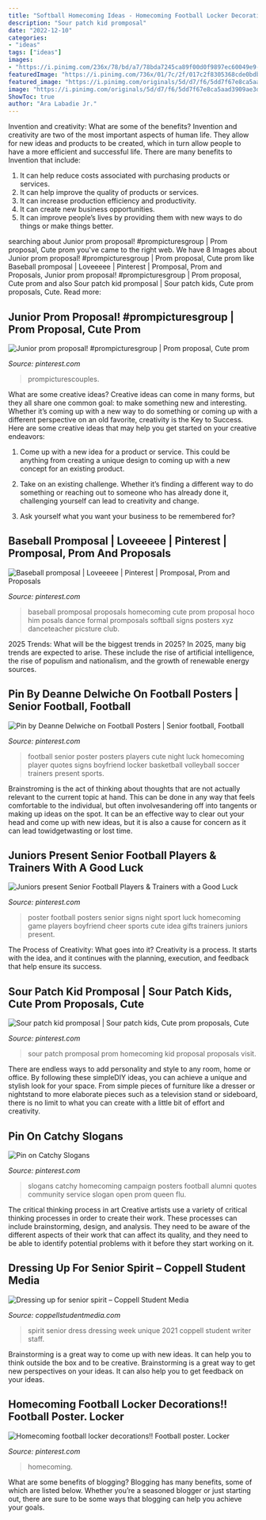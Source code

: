 ```yaml
---
title: "Softball Homecoming Ideas - Homecoming Football Locker Decorations!! Football Poster. Locker"
description: "Sour patch kid promposal"
date: "2022-12-10"
categories:
- "ideas"
tags: ["ideas"]
images:
- "https://i.pinimg.com/236x/78/bd/a7/78bda7245ca89f00d0f9897ec60049e9--high-school-homecoming-catchy-slogans.jpg?nii=t"
featuredImage: "https://i.pinimg.com/736x/01/7c/2f/017c2f8305368cde0bdb6c4e57fb4c2c.jpg"
featured_image: "https://i.pinimg.com/originals/5d/d7/f6/5dd7f67e8ca5aad3909ae3dab67f90d2.jpg"
image: "https://i.pinimg.com/originals/5d/d7/f6/5dd7f67e8ca5aad3909ae3dab67f90d2.jpg"
ShowToc: true
author: "Ara Labadie Jr."
---
```



Invention and creativity: What are some of the benefits?
Invention and creativity are two of the most important aspects of human life. They allow for new ideas and products to be created, which in turn allow people to have a more efficient and successful life. There are many benefits to Invention that include: 
1. It can help reduce costs associated with purchasing products or services. 
2. It can help improve the quality of products or services. 
3. It can increase production efficiency and productivity. 
4. It can create new business opportunities. 
5. It can improve people’s lives by providing them with new ways to do things or make things better.

	

		
searching about Junior prom proposal! #prompicturesgroup | Prom proposal, Cute prom you've came to the right web. We have 8 Images about Junior prom proposal! #prompicturesgroup | Prom proposal, Cute prom like Baseball promposal | Loveeeee | Pinterest | Promposal, Prom and Proposals, Junior prom proposal! #prompicturesgroup | Prom proposal, Cute prom and also Sour patch kid promposal | Sour patch kids, Cute prom proposals, Cute. Read more:
		
    
## Junior Prom Proposal! #prompicturesgroup | Prom Proposal, Cute Prom

<img loading=lazy src="https://i.pinimg.com/originals/cc/15/82/cc15825237a7a5b1bb0f0905b0317128.jpg" onerror="this.onerror=null;this.src='https://tse4.mm.bing.net/th?id=OIP.MrirqRPpKXCtmr3zWH5QLAHaOj&amp;pid=15.1';" alt="Junior prom proposal! #prompicturesgroup | Prom proposal, Cute prom">

_Source: pinterest.com_

>prompicturescouples. 

	

What are some creative ideas?
Creative ideas can come in many forms, but they all share one common goal: to make something new and interesting. Whether it’s coming up with a new way to do something or coming up with a different perspective on an old favorite, creativity is the Key to Success. Here are some creative ideas that may help you get started on your creative endeavors: 
1. Come up with a new idea for a product or service. This could be anything from creating a unique design to coming up with a new concept for an existing product.

2. Take on an existing challenge. Whether it’s finding a different way to do something or reaching out to someone who has already done it, challenging yourself can lead to creativity and change.

3. Ask yourself what you want your business to be remembered for?

    
## Baseball Promposal | Loveeeee | Pinterest | Promposal, Prom And Proposals

<img loading=lazy src="https://s-media-cache-ak0.pinimg.com/originals/45/8c/06/458c06edea28826a0dc495d900a02d03.jpg" onerror="this.onerror=null;this.src='https://tse3.mm.bing.net/th?id=OIP.Jcc162cOG1U4S-fEs8YfEAHaLH&amp;pid=15.1';" alt="Baseball promposal | Loveeeee | Pinterest | Promposal, Prom and Proposals">

_Source: pinterest.com_

>baseball promposal proposals homecoming cute prom proposal hoco him posals dance formal promposals softball signs posters xyz danceteacher picsture club. 

	

2025 Trends: What will be the biggest trends in 2025?
In 2025, many big trends are expected to arise. These include the rise of artificial intelligence, the rise of populism and nationalism, and the growth of renewable energy sources.

    
## Pin By Deanne Delwiche On Football Posters | Senior Football, Football

<img loading=lazy src="https://i.pinimg.com/originals/5d/d7/f6/5dd7f67e8ca5aad3909ae3dab67f90d2.jpg" onerror="this.onerror=null;this.src='https://tse1.mm.bing.net/th?id=OIP.z-WffN8qgo66HylO8B2FNgHaLH&amp;pid=15.1';" alt="Pin by Deanne Delwiche on Football Posters | Senior football, Football">

_Source: pinterest.com_

>football senior poster posters players cute night luck homecoming player quotes signs boyfriend locker basketball volleyball soccer trainers present sports. 

	

Brainstroming is the act of thinking about thoughts that are not actually relevant to the current topic at hand. This can be done in any way that feels comfortable to the individual, but often involvesandering off into tangents or making up ideas on the spot. It can be an effective way to clear out your head and come up with new ideas, but it is also a cause for concern as it can lead towidgetwasting or lost time.

    
## Juniors Present Senior Football Players &amp; Trainers With A Good Luck

<img loading=lazy src="https://i.pinimg.com/originals/f9/d7/14/f9d714ed66855be57864536d6843247e.jpg" onerror="this.onerror=null;this.src='https://tse4.mm.bing.net/th?id=OIP.pnqXLjBnxACG6jnbvQK9RAHaE8&amp;pid=15.1';" alt="Juniors present Senior Football Players &amp; Trainers with a Good Luck">

_Source: pinterest.com_

>poster football posters senior signs night sport luck homecoming game players boyfriend cheer sports cute idea gifts trainers juniors present. 

	

The Process of Creativity: What goes into it?
Creativity is a process. It starts with the idea, and it continues with the planning, execution, and feedback that help ensure its success.

    
## Sour Patch Kid Promposal | Sour Patch Kids, Cute Prom Proposals, Cute

<img loading=lazy src="https://i.pinimg.com/736x/01/7c/2f/017c2f8305368cde0bdb6c4e57fb4c2c.jpg" onerror="this.onerror=null;this.src='https://tse3.mm.bing.net/th?id=OIP.PHC72Zy6kgvZ3svipZXegQHaJ3&amp;pid=15.1';" alt="Sour patch kid promposal | Sour patch kids, Cute prom proposals, Cute">

_Source: pinterest.com_

>sour patch promposal prom homecoming kid proposal proposals visit. 

	

There are endless ways to add personality and style to any room, home or office. By following these simpleDIY ideas, you can achieve a unique and stylish look for your space. From simple pieces of furniture like a dresser or nightstand to more elaborate pieces such as a television stand or sideboard, there is no limit to what you can create with a little bit of effort and creativity.

    
## Pin On Catchy Slogans

<img loading=lazy src="https://i.pinimg.com/236x/78/bd/a7/78bda7245ca89f00d0f9897ec60049e9--high-school-homecoming-catchy-slogans.jpg?nii=t" onerror="this.onerror=null;this.src='https://tse2.mm.bing.net/th?id=OIP.TmKB8BwWjKrZolNY8mji9AAAAA&amp;pid=15.1';" alt="Pin on Catchy Slogans">

_Source: pinterest.com_

>slogans catchy homecoming campaign posters football alumni quotes community service slogan open prom queen flu. 

	

The critical thinking process in art
Creative artists use a variety of critical thinking processes in order to create their work. These processes can include brainstorming, design, and analysis. They need to be aware of the different aspects of their work that can affect its quality, and they need to be able to identify potential problems with it before they start working on it.

    
## Dressing Up For Senior Spirit – Coppell Student Media

<img loading=lazy src="https://www.coppellstudentmedia.com/wp-content/uploads/2010/05/DSC02129.jpg" onerror="this.onerror=null;this.src='https://tse3.mm.bing.net/th?id=OIP.Rizs-7qEAPbwzHdpmJYG7gHaEK&amp;pid=15.1';" alt="Dressing up for senior spirit – Coppell Student Media">

_Source: coppellstudentmedia.com_

>spirit senior dress dressing week unique 2021 coppell student writer staff. 

	

Brainstorming is a great way to come up with new ideas. It can help you to think outside the box and to be creative. Brainstorming is a great way to get new perspectives on your ideas. It can also help you to get feedback on your ideas.

    
## Homecoming Football Locker Decorations!! Football Poster. Locker

<img loading=lazy src="https://i.pinimg.com/originals/8c/1d/15/8c1d15bf23ca389da47e72c1a91bd3fe.jpg" onerror="this.onerror=null;this.src='https://tse4.mm.bing.net/th?id=OIP.9ftZObWoFsUrIfOjQ7rONgHaJ4&amp;pid=15.1';" alt="Homecoming football locker decorations!! Football poster. Locker">

_Source: pinterest.com_

>homecoming. 

	

What are some benefits of blogging?
Blogging has many benefits, some of which are listed below. Whether you’re a seasoned blogger or just starting out, there are sure to be some ways that blogging can help you achieve your goals.

